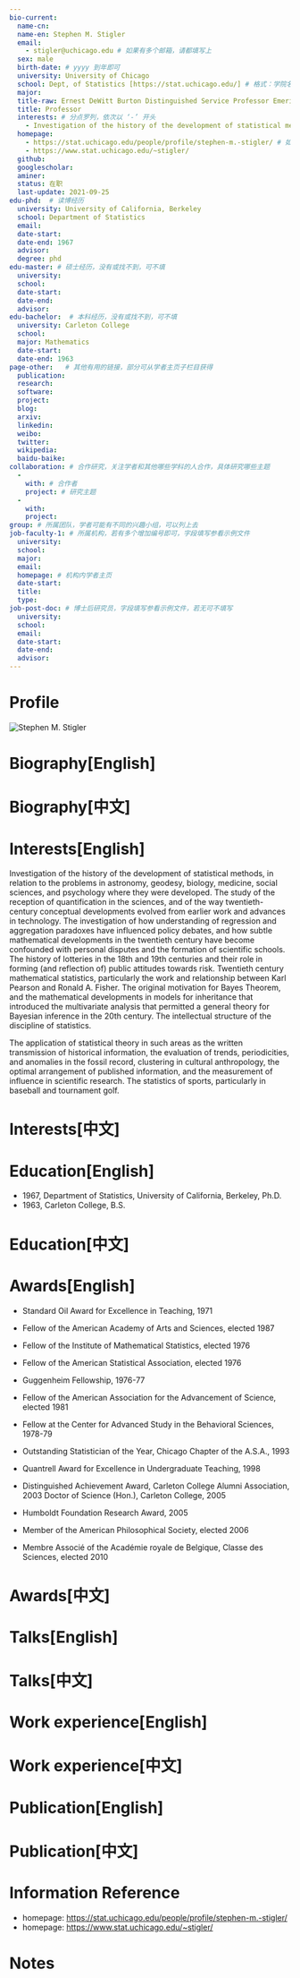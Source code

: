 ```yaml
---
bio-current:
  name-cn: 
  name-en: Stephen M. Stigler
  email: 
    - stigler@uchicago.edu # 如果有多个邮箱，请都填写上
  sex: male
  birth-date: # yyyy 到年即可
  university: University of Chicago 
  school: Dept, of Statistics [https://stat.uchicago.edu/] # 格式：学院名称[学院官网链接]
  major: 
  title-raw: Ernest DeWitt Burton Distinguished Service Professor Emeritus# 主页原始字符串
  title: Professor
  interests: # 分点罗列，依次以 ‘-’ 开头
    - Investigation of the history of the development of statistical methods
  homepage: 
    - https://stat.uchicago.edu/people/profile/stephen-m.-stigler/ # 如果有多个主页，请都填写上
    - https://www.stat.uchicago.edu/~stigler/
  github: 
  googlescholar:  
  aminer: 
  status: 在职
  last-update: 2021-09-25
edu-phd:  # 读博经历
  university: University of California, Berkeley
  school: Department of Statistics
  email: 
  date-start: 
  date-end: 1967
  advisor:
  degree: phd
edu-master: # 硕士经历，没有或找不到，可不填
  university: 
  school: 
  date-start: 
  date-end: 
  advisor:
edu-bachelor:  # 本科经历，没有或找不到，可不填
  university: Carleton College
  school: 
  major: Mathematics
  date-start: 
  date-end: 1963
page-other:   # 其他有用的链接，部分可从学者主页子栏目获得
  publication: 
  research: 
  software: 
  project: 
  blog: 
  arxiv: 
  linkedin: 
  weibo:
  twitter:
  wikipedia:
  baidu-baike:
collaboration: # 合作研究，关注学者和其他哪些学科的人合作，具体研究哪些主题
  - 
    with: # 合作者
    project: # 研究主题
  - 
    with: 
    project: 
group: # 所属团队，学者可能有不同的兴趣小组，可以列上去
job-faculty-1: # 所属机构，若有多个增加编号即可，字段填写参看示例文件
  university: 
  school: 
  major: 
  email: 
  homepage: # 机构内学者主页
  date-start: 
  title: 
  type: 
job-post-doc: # 博士后研究员，字段填写参看示例文件，若无可不填写
  university: 
  school: 
  email: 
  date-start: 
  date-end: 
  advisor: 
---
```


# Profile

![Stephen M. Stigler](https://d3qi0qp55mx5f5.cloudfront.net/stat/i/people/Faculty/Stigler_Stephen_600x600.jpg?mtime=1565184609)

# Biography[English]

# Biography[中文]

# Interests[English]

Investigation of the history of the development of statistical methods, in relation to the problems in astronomy, geodesy, biology, medicine, social sciences, and psychology where they were developed. The study of the reception of quantification in the sciences, and of the way twentieth-century conceptual developments evolved from earlier work and advances in technology. The investigation of how understanding of regression and aggregation paradoxes have influenced policy debates, and how subtle mathematical developments in the twentieth century have become confounded with personal disputes and the formation of scientific schools. The history of lotteries in the 18th and 19th centuries and their role in forming (and reflection of) public attitudes towards risk. Twentieth century mathematical statistics, particularly the work and relationship between Karl Pearson and Ronald A. Fisher. The original motivation for Bayes Theorem, and the mathematical developments in models for inheritance that introduced the multivariate analysis that permitted a general theory for Bayesian inference in the 20th century. The intellectual structure of the discipline of statistics.

The application of statistical theory in such areas as the written transmission of historical information, the evaluation of trends, periodicities, and anomalies in the fossil record, clustering in cultural anthropology, the optimal arrangement of published information, and the measurement of influence in scientific research. The statistics of sports, particularly in baseball and tournament golf.

# Interests[中文]

# Education[English]

- 1967, Department of Statistics, University of California, Berkeley, Ph.D.
- 1963, Carleton College, B.S.

# Education[中文]

# Awards[English]

- Standard Oil Award for Excellence in Teaching, 1971 

- Fellow of the American Academy of Arts and Sciences, elected 1987 

- Fellow of the Institute of Mathematical Statistics, elected 1976 

- Fellow of the American Statistical Association, elected 1976 

- Guggenheim Fellowship, 1976-77 

- Fellow of the American Association for the Advancement of Science, elected 1981 

- Fellow at the Center for Advanced Study in the Behavioral Sciences, 1978-79 

- Outstanding Statistician of the Year, Chicago Chapter of the A.S.A., 1993 

- Quantrell Award for Excellence in Undergraduate Teaching, 1998 

- Distinguished Achievement Award, Carleton College Alumni Association, 2003 Doctor of Science (Hon.), Carleton College, 2005 

- Humboldt Foundation Research Award, 2005 

- Member of the American Philosophical Society, elected 2006 

- Membre Associé of the Académie royale de Belgique, Classe des Sciences, elected 2010 

# Awards[中文]

# Talks[English]

# Talks[中文]

# Work experience[English]

# Work experience[中文]

# Publication[English]

# Publication[中文]

# Information Reference

- homepage: https://stat.uchicago.edu/people/profile/stephen-m.-stigler/
- homepage: https://www.stat.uchicago.edu/~stigler/

# Notes